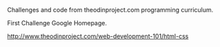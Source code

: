 Challenges and code from theodinproject.com programming curriculum.

First Challenge Google Homepage.

http://www.theodinproject.com/web-development-101/html-css
